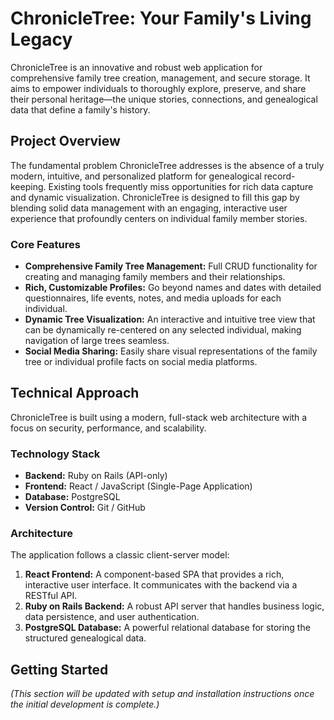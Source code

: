 # ChronicleTree: Your Family's Living Legacy

ChronicleTree is an innovative and robust web application for comprehensive family tree creation, management, and secure storage. It aims to empower individuals to thoroughly explore, preserve, and share their personal heritage—the unique stories, connections, and genealogical data that define a family's history.

## Project Overview

The fundamental problem ChronicleTree addresses is the absence of a truly modern, intuitive, and personalized platform for genealogical record-keeping. Existing tools frequently miss opportunities for rich data capture and dynamic visualization. ChronicleTree is designed to fill this gap by blending solid data management with an engaging, interactive user experience that profoundly centers on individual family member stories.

### Core Features
*   **Comprehensive Family Tree Management:** Full CRUD functionality for creating and managing family members and their relationships.
*   **Rich, Customizable Profiles:** Go beyond names and dates with detailed questionnaires, life events, notes, and media uploads for each individual.
*   **Dynamic Tree Visualization:** An interactive and intuitive tree view that can be dynamically re-centered on any selected individual, making navigation of large trees seamless.
*   **Social Media Sharing:** Easily share visual representations of the family tree or individual profile facts on social media platforms.

## Technical Approach

ChronicleTree is built using a modern, full-stack web architecture with a focus on security, performance, and scalability.

### Technology Stack
*   **Backend:** Ruby on Rails (API-only)
*   **Frontend:** React / JavaScript (Single-Page Application)
*   **Database:** PostgreSQL
*   **Version Control:** Git / GitHub

### Architecture
The application follows a classic client-server model:
1.  **React Frontend:** A component-based SPA that provides a rich, interactive user interface. It communicates with the backend via a RESTful API.
2.  **Ruby on Rails Backend:** A robust API server that handles business logic, data persistence, and user authentication.
3.  **PostgreSQL Database:** A powerful relational database for storing the structured genealogical data.

## Getting Started

*(This section will be updated with setup and installation instructions once the initial development is complete.)*
